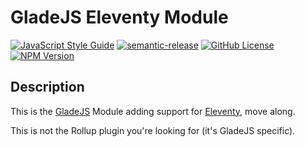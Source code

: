 # GladeJS Eleventy Module

[![JavaScript Style Guide](https://img.shields.io/badge/code_style-standard-brightgreen.svg)](https://standardjs.com)
[![semantic-release](https://img.shields.io/badge/%20%20%F0%9F%93%A6%F0%9F%9A%80-semantic--release-e10079.svg)](https://github.com/semantic-release/semantic-release)
[![GitHub License](https://img.shields.io/github/license/gladejs/eleventy)](./LICENSE)
[![NPM Version](https://img.shields.io/npm/v/@gladejs/eleventy)](https://www.npmjs.com/package/@gladejs/eleventy)

## Description
This is the [GladeJS](https://github.com/gladejs/gladejs) Module adding support for [Eleventy](https://www.11ty.dev), move along.

This is not the Rollup plugin you're looking for (it's GladeJS specific).
